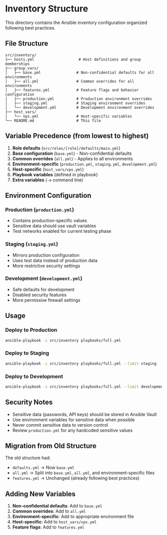 # Inventory Structure

This directory contains the Ansible inventory configuration organized following best practices.

## File Structure

```text
src/inventory/
├── hosts.yml                    # Host definitions and group memberships
├── group_vars/
│   ├── base.yml                # Non-confidential defaults for all environments
│   ├── all.yml                 # Common overrides for all environments
│   ├── features.yml            # Feature flags and behavior configuration
│   ├── production.yml          # Production environment overrides
│   ├── staging.yml             # Staging environment overrides
│   └── development.yml         # Development environment overrides
├── host_vars/
│   └── vps.yml                 # Host-specific variables
└── README.md                   # This file
```

## Variable Precedence (from lowest to highest)

1. **Role defaults** (`src/roles/[role]/defaults/main.yml`)
2. **Base configuration** (`base.yml`) - Non-confidential defaults
3. **Common overrides** (`all.yml`) - Applies to all environments
4. **Environment-specific** (`production.yml`, `staging.yml`, `development.yml`)
5. **Host-specific** (`host_vars/vps.yml`)
6. **Playbook variables** (defined in playbook)
7. **Extra variables** (`-e` command line)

## Environment Configuration

### Production (`production.yml`)

- Contains production-specific values
- Sensitive data should use vault variables
- Test networks enabled for current testing phase

### Staging (`staging.yml`)

- Mirrors production configuration
- Uses test data instead of production data
- More restrictive security settings

### Development (`development.yml`)

- Safe defaults for development
- Disabled security features
- More permissive firewall settings

## Usage

### Deploy to Production

```bash
ansible-playbook -i src/inventory playbooks/full.yml
```

### Deploy to Staging

```bash
ansible-playbook -i src/inventory playbooks/full.yml --limit staging
```

### Deploy to Development

```bash
ansible-playbook -i src/inventory playbooks/full.yml --limit development
```

## Security Notes

- Sensitive data (passwords, API keys) should be stored in Ansible Vault
- Use environment variables for sensitive data when possible
- Never commit sensitive data to version control
- Review `production.yml` for any hardcoded sensitive values

## Migration from Old Structure

The old structure had:

- `defaults.yml` → Now `base.yml`
- `all.yml` → Split into `base.yml`, `all.yml`, and environment-specific files
- `features.yml` → Unchanged (already following best practices)

## Adding New Variables

1. **Non-confidential defaults**: Add to `base.yml`
2. **Common overrides**: Add to `all.yml`
3. **Environment-specific**: Add to appropriate environment file
4. **Host-specific**: Add to `host_vars/vps.yml`
5. **Feature flags**: Add to `features.yml`
